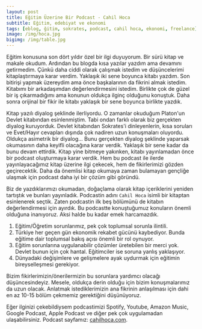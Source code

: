 ```yaml
---
layout: post
title: Eğitim Üzerine Bir Podcast - Cahil Hoca
subtitle: Eğitim, edebiyat ve ekonomi
tags: [eblog, ğitim, sokrates, podcast, cahil hoca, ekonomi, freelance]
image: /img/hoca.jpg
bigimg: /img/table.jpg
---
```


Eğitim konusuna son dört yıldır özel bir ilgi duyuyorum. Bir sürü kitap ve makale okudum. Ardından bu blogda kısa yazılar yazdım ama devamını getirmedim. Çünkü daha ciddi olarak çalışmak istedim ve düşüncelerimi kitaplaştırmaya karar verdim. Yaklaşık iki sene boyunca kitabı yazdım. Son bitirişi yapmak üzereydim ama önce başkalarının da fikrini almak istedim. Kitabımı bir arkadaşımdan değerlendirmesini istedim. Birlikte çok de güzel bir iş çıkarmadığımı ama konunun oldukça ilginç olduğunu konuştuk. Daha sonra orijinal bir fikir ile kitabı yaklaşık bir sene boyunca birlikte yazdık. 

Kitap yazılı diyalog şeklinde ilerliyordu. O zamanlar okuduğum Platon'un Devlet kitabından esinlenmiştim. Tabi ondan farklı olarak biz gerçekten diyalog kuruyorduk. Devlet kitabından Sokrates'i dinleyenlerin, kısa soruları ve Evet/Hayır cevapları dışında çok nadiren uzun konuşmaları oluyordu. Oldukça asimetrik bir diyalog... Bunu gerçekten diyalog şeklinde yaparsak okumasının daha keyifli olacağına karar verdik. Yaklaşık bir sene kadar da bunu devam ettirdik. Kitap yine bitmeye yakınken, kitabı yayınlamadan önce bir podcast oluşturmaya karar verdik. Hem bu podcast ile ilerde yayınlayacağımız kitap üzerine ilgi çekecek, hem de fikirlerimizi gözden geçirecektik. Daha da önemlisi kitap okumaya zaman bulamayan gençliğe ulaşmak için podcast daha iyi bir çözüm gibi göründü.

Biz de yazdıklarımızı okumadan, doğaçlama olarak kitap içeriklerini yeniden tartıştık ve bunları yayınladık. Podcastin adını `Cahil Hoca` isimli bir kitaptan esinlenerek seçtik. Zaten podcastin ilk beş bölümünü de kitabın değerlendirmesi için ayırdık. Bu podcastte konuştuğumuz konuların önemli olduğuna inanıyoruz. Aksi halde bu kadar emek harcamazdık. 

1. Eğitim/Öğretim sorunlarımız, pek çok toplumsal sorunla ilintili. 
2. Türkiye her geçen gün ekonomik rekabet gücünü kaybediyor. Bunda eğitime dair toplumsal bakış açısı önemli bir rol oynuyor. 
3. Eğitim sorunlarına uygulanabilir çözümler üretebilen bir merci yok. Devlet bunun için çok hantal. Eğitimciler ise soruna yanlış yaklaşıyor. 
4. Dünyadaki değişimlere ve gelişmelere ayak uydurmak için eğitimin bireyselleşmesi gerekiyor.

Bizim fikirlerimizin/önerilermizin bu sorunlara yardımcı olacağı düşüncesindeyiz. Mesele, oldukça derin olduğu için bizim konuşmalarımız da uzun olacak. Anlatmak istediklerimizin ana fikrinin anlaşılması için dahi en az 10-15 bölüm çekmemiz gerektiğini düşünüyoruz. 

Eğer ilginizi çekebildiysem podcastimizi Spotify, Youtube, Amazon Music, Google Podcast, Apple Podcast ve diğer pek çok uygulamadan ulaşabilirsiniz. Podcast sayfamız: [cahilhoca.com](https://cahilhoca.com/).
